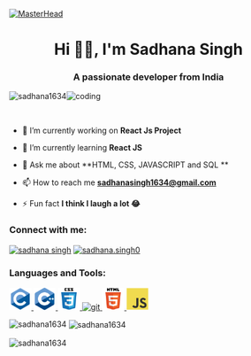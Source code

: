 [![MasterHead](https://media3.giphy.com/headers/GitHub/w8ZJLtJbmuph.gif)](https://sadhanasingh1634.io)
<h1 align="center">Hi 🙋‍♀️, I'm Sadhana Singh</h1>
<h3 align="center">A passionate developer from India</h3>
<img align="right" alt="coding" width="400" src="https://media.tenor.com/S59bPkT0pqcAAAAC/programming.gif">

<p align="left"> <img src="https://komarev.com/ghpvc/?username=sadhana1634&label=Profile%20views&color=0e75b6&style=flat" alt="sadhana1634" /> </p>

<p align="left"> <a href="https://twitter.com/" target="blank"><img src="https://img.shields.io/twitter/follow/?logo=twitter&style=for-the-badge" alt="" /></a> </p>

- 🔭 I’m currently working on **React Js Project**

- 🌱 I’m currently learning **React JS**

- 💬 Ask me about **HTML, CSS, JAVASCRIPT and SQL **

- 📫 How to reach me **sadhanasingh1634@gmail.com**

- ⚡ Fun fact **I think I laugh a lot 😂**

<h3 align="left">Connect with me:</h3>
<p align="left">
<a href="https://linkedin.com/in/sadhana singh" target="blank"><img align="center" src="https://raw.githubusercontent.com/rahuldkjain/github-profile-readme-generator/master/src/images/icons/Social/linked-in-alt.svg" alt="sadhana singh" height="30" width="40" /></a>
<a href="https://instagram.com/sadhana.singh0" target="blank"><img align="center" src="https://raw.githubusercontent.com/rahuldkjain/github-profile-readme-generator/master/src/images/icons/Social/instagram.svg" alt="sadhana.singh0" height="30" width="40" /></a>
</p>

<h3 align="left">Languages and Tools:</h3>
<p align="left"> <a href="https://www.cprogramming.com/" target="_blank" rel="noreferrer"> <img src="https://raw.githubusercontent.com/devicons/devicon/master/icons/c/c-original.svg" alt="c" width="40" height="40"/> </a> <a href="https://www.w3schools.com/cpp/" target="_blank" rel="noreferrer"> <img src="https://raw.githubusercontent.com/devicons/devicon/master/icons/cplusplus/cplusplus-original.svg" alt="cplusplus" width="40" height="40"/> </a> <a href="https://www.w3schools.com/css/" target="_blank" rel="noreferrer"> <img src="https://raw.githubusercontent.com/devicons/devicon/master/icons/css3/css3-original-wordmark.svg" alt="css3" width="40" height="40"/> </a> <a href="https://git-scm.com/" target="_blank" rel="noreferrer"> <img src="https://www.vectorlogo.zone/logos/git-scm/git-scm-icon.svg" alt="git" width="40" height="40"/> </a> <a href="https://www.w3.org/html/" target="_blank" rel="noreferrer"> <img src="https://raw.githubusercontent.com/devicons/devicon/master/icons/html5/html5-original-wordmark.svg" alt="html5" width="40" height="40"/> </a> <a href="https://developer.mozilla.org/en-US/docs/Web/JavaScript" target="_blank" rel="noreferrer"> <img src="https://raw.githubusercontent.com/devicons/devicon/master/icons/javascript/javascript-original.svg" alt="javascript" width="40" height="40"/> </a> </p>

<p><img align="left" src="https://github-readme-stats.vercel.app/api/top-langs?username=sadhana1634&show_icons=true&locale=en&layout=compact" alt="sadhana1634" /></p>

<p>&nbsp;<img align="center" src="https://github-readme-stats.vercel.app/api?username=sadhana1634&show_icons=true&locale=en" alt="sadhana1634" /></p>

<p><img align="center" src="https://github-readme-streak-stats.herokuapp.com/?user=sadhana1634&" alt="sadhana1634" /></p>
